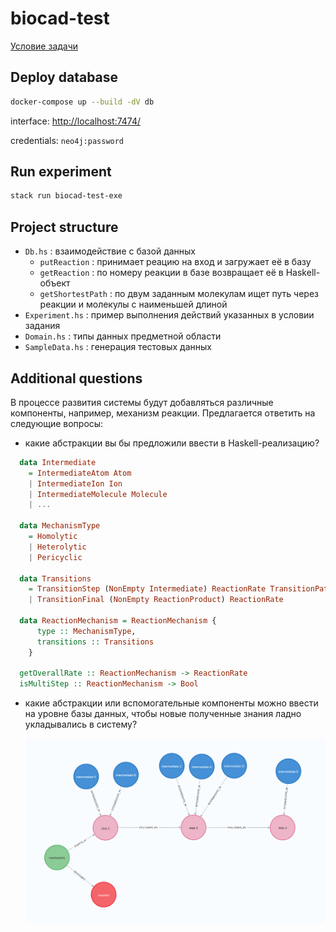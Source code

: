 # biocad-test

[Условие задачи](/docs/spec.md)

## Deploy database

```bash
docker-compose up --build -dV db
```

interface: <http://localhost:7474/>

credentials: `neo4j:password`

## Run experiment

```bash
stack run biocad-test-exe
```

## Project structure

* `Db.hs` : взаимодействие с базой данных
  * `putReaction` : принимает реацию на вход и загружает её в базу
  * `getReaction` : по номеру реакции в базе возвращает её в Haskell-объект
  * `getShortestPath` : по двум заданным молекулам ищет путь через реакции и молекулы с наименьшей длиной
* `Experiment.hs` : пример выполнения действий указанных в условии задания
* `Domain.hs` : типы данных предметной области
* `SampleData.hs` : генерация тестовых данных

## Additional questions

В процессе развития системы будут добавляться различные компоненты, например, механизм реакции. Предлагается ответить на следующие вопросы:

* какие абстракции вы бы предложили ввести в Haskell-реализацию?

```haskell
  data Intermediate 
    = IntermediateAtom Atom 
    | IntermediateIon Ion 
    | IntermediateMolecule Molecule 
    | ...

  data MechanismType 
    = Homolytic 
    | Heterolytic 
    | Pericyclic

  data Transitions
    = TransitionStep (NonEmpty Intermediate) ReactionRate TransitionPath
    | TransitionFinal (NonEmpty ReactionProduct) ReactionRate

  data ReactionMechanism = ReactionMechanism {
      type :: MechanismType,
      transitions :: Transitions
    }

  getOverallRate :: ReactionMechanism -> ReactionRate
  isMultiStep :: ReactionMechanism -> Bool
```

* какие абстракции или вспомогательные компоненты можно ввести на уровне базы данных, чтобы новые полученные знания ладно укладывались в систему?

  ![mechanism-graph.png](/docs/img/mechanism-graph.png)
